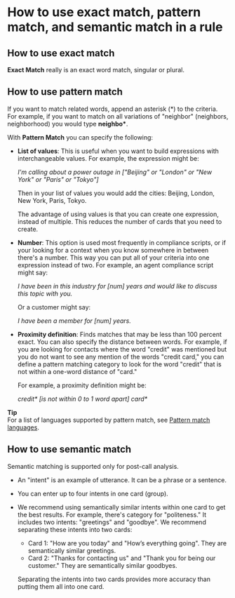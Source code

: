 # How to use exact match, pattern match, and semantic match in a rule<a name="exact-match-pattern-match-semantic-match"></a>

## How to use exact match<a name="exact-match"></a>

**Exact Match** really is an exact word match, singular or plural\.

## How to use pattern match<a name="pattern-match"></a>

If you want to match related words, append an asterisk \(\*\) to the criteria\. For example, if you want to match on all variations of "neighbor" \(neighbors, neighborhood\) you would type **neighbo\***\.

With **Pattern Match** you can specify the following:
+ **List of values**: This is useful when you want to build expressions with interchangeable values\. For example, the expression might be: 

  *I'm calling about a power outage in \["Beijing" or "London" or "New York" or "Paris" or "Tokyo"\]*

  Then in your list of values you would add the cities: Beijing, London, New York, Paris, Tokyo\. 

  The advantage of using values is that you can create one expression, instead of multiple\. This reduces the number of cards that you need to create\.
+ **Number**: This option is used most frequently in compliance scripts, or if your looking for a context when you know somewhere in between there's a number\. This way you can put all of your criteria into one expression instead of two\. For example, an agent compliance script might say:

  *I have been in this industry for \[num\] years and would like to discuss this topic with you\.*

  Or a customer might say: 

  *I have been a member for \[num\] years\.*
+ **Proximity definition**: Finds matches that may be less than 100 percent exact\. You can also specify the distance between words\. For example, if you are looking for contacts where the word "credit" was mentioned but you do not want to see any mention of the words "credit card," you can define a pattern matching category to look for the word "credit" that is not within a one\-word distance of "card\."

  For example, a proximity definition might be:

  *credit\* \[is not within 0 to 1 word apart\] card\**

**Tip**  
For a list of languages supported by pattern match, see [Pattern match languages](supported-languages.md#supported-languages-contact-lens-pattern-matching)\. 

## How to use semantic match<a name="semantic-match"></a>

Semantic matching is supported only for post\-call analysis\.
+ An "intent" is an example of utterance\. It can be a phrase or a sentence\.
+ You can enter up to four intents in one card \(group\)\.
+ We recommend using semantically similar intents within one card to get the best results\. For example, there's category for "politeness\." It includes two intents: "greetings" and "goodbye"\. We recommend separating these intents into two cards:
  + Card 1: "How are you today" and "How’s everything going"\. They are semantically similar greetings\.
  + Card 2: "Thanks for contacting us" and "Thank you for being our customer\." They are semantically similar goodbyes\.

  Separating the intents into two cards provides more accuracy than putting them all into one card\.